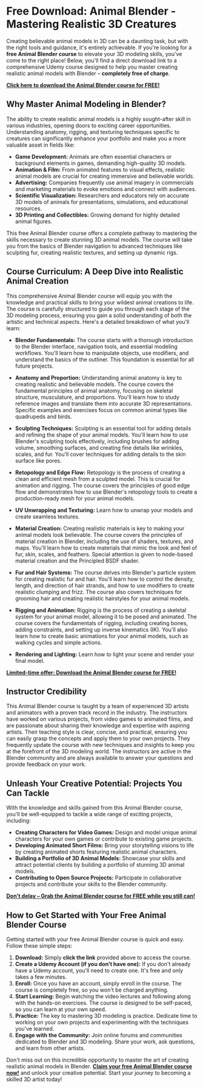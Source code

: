 # Free Download: Animal Blender - Mastering Realistic 3D Creatures

Creating believable animal models in 3D can be a daunting task, but with the right tools and guidance, it's entirely achievable. If you're looking for a **free Animal Blender course** to elevate your 3D modeling skills, you've come to the right place!  Below, you'll find a direct download link to a comprehensive Udemy course designed to help you master creating realistic animal models with Blender – **completely free of charge**.

[**Click here to download the Animal Blender course for FREE!**](https://udemywork.com/animal-blender)

## Why Master Animal Modeling in Blender?

The ability to create realistic animal models is a highly sought-after skill in various industries, opening doors to exciting career opportunities. Understanding anatomy, rigging, and texturing techniques specific to creatures can significantly enhance your portfolio and make you a more valuable asset in fields like:

*   **Game Development:** Animals are often essential characters or background elements in games, demanding high-quality 3D models.
*   **Animation & Film:** From animated features to visual effects, realistic animal models are crucial for creating immersive and believable worlds.
*   **Advertising:** Companies frequently use animal imagery in commercials and marketing materials to evoke emotions and connect with audiences.
*   **Scientific Visualization:** Researchers and educators rely on accurate 3D models of animals for presentations, simulations, and educational resources.
*   **3D Printing and Collectibles:** Growing demand for highly detailed animal figures.

This free Animal Blender course offers a complete pathway to mastering the skills necessary to create stunning 3D animal models. The course will take you from the basics of Blender navigation to advanced techniques like sculpting fur, creating realistic textures, and setting up dynamic rigs.

## Course Curriculum: A Deep Dive into Realistic Animal Creation

This comprehensive Animal Blender course will equip you with the knowledge and practical skills to bring your wildest animal creations to life. The course is carefully structured to guide you through each stage of the 3D modeling process, ensuring you gain a solid understanding of both the artistic and technical aspects. Here's a detailed breakdown of what you'll learn:

*   **Blender Fundamentals:** The course starts with a thorough introduction to the Blender interface, navigation tools, and essential modeling workflows. You'll learn how to manipulate objects, use modifiers, and understand the basics of the outliner. This foundation is essential for all future projects.

*   **Anatomy and Proportion:** Understanding animal anatomy is key to creating realistic and believable models. The course covers the fundamental principles of animal anatomy, focusing on skeletal structure, musculature, and proportions. You'll learn how to study reference images and translate them into accurate 3D representations. Specific examples and exercises focus on common animal types like quadrupeds and birds.

*   **Sculpting Techniques:** Sculpting is an essential tool for adding details and refining the shape of your animal models. You'll learn how to use Blender's sculpting tools effectively, including brushes for adding volume, smoothing surfaces, and creating fine details like wrinkles, scales, and fur. You’ll cover techniques for adding details to the skin surface like pores.

*   **Retopology and Edge Flow:** Retopology is the process of creating a clean and efficient mesh from a sculpted model. This is crucial for animation and rigging. The course covers the principles of good edge flow and demonstrates how to use Blender's retopology tools to create a production-ready mesh for your animal models.

*   **UV Unwrapping and Texturing:** Learn how to unwrap your models and create seamless textures.

*   **Material Creation:** Creating realistic materials is key to making your animal models look believable. The course covers the principles of material creation in Blender, including the use of shaders, textures, and maps. You'll learn how to create materials that mimic the look and feel of fur, skin, scales, and feathers. Special attention is given to node-based material creation and the Principled BSDF shader.

*   **Fur and Hair Systems:** The course delves into Blender's particle system for creating realistic fur and hair. You'll learn how to control the density, length, and direction of hair strands, and how to use modifiers to create realistic clumping and frizz. The course also covers techniques for grooming hair and creating realistic hairstyles for your animal models.

*   **Rigging and Animation:** Rigging is the process of creating a skeletal system for your animal model, allowing it to be posed and animated. The course covers the fundamentals of rigging, including creating bones, adding constraints, and setting up inverse kinematics (IK). You'll also learn how to create basic animations for your animal models, such as walking cycles and simple actions.

*   **Rendering and Lighting:** Learn how to light your scene and render your final model.

[**Limited-time offer: Download the Animal Blender course for FREE!**](https://udemywork.com/animal-blender)

## Instructor Credibility

This Animal Blender course is taught by a team of experienced 3D artists and animators with a proven track record in the industry. The instructors have worked on various projects, from video games to animated films, and are passionate about sharing their knowledge and expertise with aspiring artists. Their teaching style is clear, concise, and practical, ensuring you can easily grasp the concepts and apply them to your own projects. They frequently update the course with new techniques and insights to keep you at the forefront of the 3D modeling world. The instructors are active in the Blender community and are always available to answer your questions and provide feedback on your work.

## Unleash Your Creative Potential: Projects You Can Tackle

With the knowledge and skills gained from this Animal Blender course, you'll be well-equipped to tackle a wide range of exciting projects, including:

*   **Creating Characters for Video Games:** Design and model unique animal characters for your own games or contribute to existing game projects.
*   **Developing Animated Short Films:** Bring your storytelling visions to life by creating animated shorts featuring realistic animal characters.
*   **Building a Portfolio of 3D Animal Models:** Showcase your skills and attract potential clients by building a portfolio of stunning 3D animal models.
*   **Contributing to Open Source Projects:** Participate in collaborative projects and contribute your skills to the Blender community.

[**Don't delay – Grab the Animal Blender course for FREE while you still can!**](https://udemywork.com/animal-blender)

## How to Get Started with Your Free Animal Blender Course

Getting started with your free Animal Blender course is quick and easy. Follow these simple steps:

1.  **Download:** Simply **click the link** provided above to access the course.
2.  **Create a Udemy Account (if you don’t have one):** If you don't already have a Udemy account, you'll need to create one. It's free and only takes a few minutes.
3.  **Enroll:** Once you have an account, simply enroll in the course. The course is completely free, so you won't be charged anything.
4.  **Start Learning:** Begin watching the video lectures and following along with the hands-on exercises. The course is designed to be self-paced, so you can learn at your own speed.
5.  **Practice:** The key to mastering 3D modeling is practice. Dedicate time to working on your own projects and experimenting with the techniques you've learned.
6.  **Engage with the Community:** Join online forums and communities dedicated to Blender and 3D modeling. Share your work, ask questions, and learn from other artists.

Don't miss out on this incredible opportunity to master the art of creating realistic animal models in Blender. **[Claim your free Animal Blender course now!](https://udemywork.com/animal-blender)** and unlock your creative potential. Start your journey to becoming a skilled 3D artist today!

